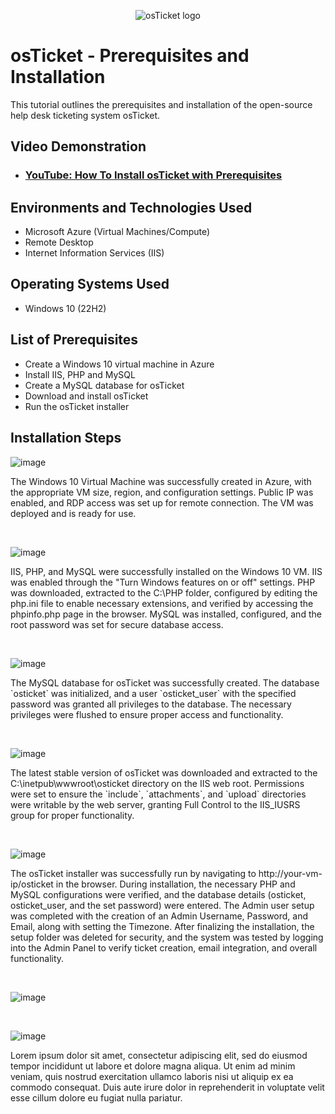 <p align="center">
<img src="https://i.imgur.com/Clzj7Xs.png" alt="osTicket logo"/>
</p>

<h1>osTicket - Prerequisites and Installation</h1>
This tutorial outlines the prerequisites and installation of the open-source help desk ticketing system osTicket.<br />


<h2>Video Demonstration</h2>

- ### [YouTube: How To Install osTicket with Prerequisites](https://www.youtube.com)

<h2>Environments and Technologies Used</h2>

- Microsoft Azure (Virtual Machines/Compute)
- Remote Desktop
- Internet Information Services (IIS)
  
<h2>Operating Systems Used </h2>

- Windows 10</b> (22H2)

<h2>List of Prerequisites</h2>

- Create a Windows 10 virtual machine in Azure
- Install IIS, PHP and MySQL
- Create a MySQL database for osTicket
- Download and install osTicket
- Run the osTicket installer

<h2>Installation Steps</h2>


![image](https://github.com/user-attachments/assets/5235455c-130b-43d3-9615-51a1cae68b2a)



<p>
The Windows 10 Virtual Machine was successfully created in Azure, with the appropriate VM size, region, and configuration settings. Public IP was enabled, and RDP access was set up for remote connection. The VM was deployed and is ready for use.  
</p>
<br />

![image](https://github.com/user-attachments/assets/48e85edf-df81-42d6-afa9-1fd62e8b0af1)

</p>
<p>
IIS, PHP, and MySQL were successfully installed on the Windows 10 VM. IIS was enabled through the "Turn Windows features on or off" settings. PHP was downloaded, extracted to the C:\PHP folder, configured by editing the php.ini file to enable necessary extensions, and verified by accessing the phpinfo.php page in the browser. MySQL was installed, configured, and the root password was set for secure database access.
</p>
<br />

![image](https://github.com/user-attachments/assets/02860ecb-626e-49d8-9000-cfb58d4e6fba)

</p>
<p>
The MySQL database for osTicket was successfully created. The database `osticket` was initialized, and a user `osticket_user` with the specified password was granted all privileges to the database. The necessary privileges were flushed to ensure proper access and functionality.

</p>
<br />

![image](https://github.com/user-attachments/assets/31cf31c0-7d5e-49f1-82a4-a5b5ab0ed2bc)

</p>
<p>
The latest stable version of osTicket was downloaded and extracted to the C:\inetpub\wwwroot\osticket directory on the IIS web root. Permissions were set to ensure the `include`, `attachments`, and `upload` directories were writable by the web server, granting Full Control to the IIS_IUSRS group for proper functionality.

</p>
<br />

![image](https://github.com/user-attachments/assets/94771711-7c1b-4ed7-b4b4-622891ae71ab)

</p>
<p>
The osTicket installer was successfully run by navigating to http://your-vm-ip/osticket in the browser. During installation, the necessary PHP and MySQL configurations were verified, and the database details (osticket, osticket_user, and the set password) were entered. The Admin user setup was completed with the creation of an Admin Username, Password, and Email, along with setting the Timezone. After finalizing the installation, the setup folder was deleted for security, and the system was tested by logging into the Admin Panel to verify ticket creation, email integration, and overall functionality.
</p>
<br />

![image](https://github.com/user-attachments/assets/e90b4022-cc29-4577-a8d3-7f9859f33b2b)

</p>
<p>

</p>
<br />

![image](https://github.com/user-attachments/assets/ca39c679-fd31-438c-ab31-4d9d840c09ff)


</p>
<p>
Lorem ipsum dolor sit amet, consectetur adipiscing elit, sed do eiusmod tempor incididunt ut labore et dolore magna aliqua. Ut enim ad minim veniam, quis nostrud exercitation ullamco laboris nisi ut aliquip ex ea commodo consequat. Duis aute irure dolor in reprehenderit in voluptate velit esse cillum dolore eu fugiat nulla pariatur.
</p>
<br />
